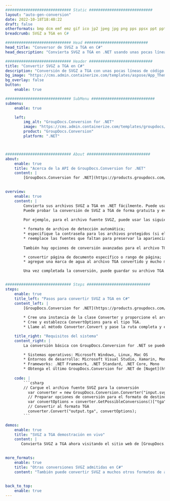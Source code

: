 ```yaml
---
############################# Static ############################
layout: "auto-gen-conversion"
date: 2022-10-18T18:40:22
draft: false
otherformats: bmp dcm emf emz gif ico jp2 jpeg jpg png pps ppsx ppt pptx psb psd svg svgz tga tif tiff webp wmf wmz
breadcrumb: SVGZ a TGA en C#

############################# Head ############################
head_title: "Conversor de SVGZ a TGA en C#"
head_description: "Convierta SVGZ a TGA en .NET usando unas pocas líneas de código. Utilice la API de conversión de documentos de GroupDocs para convertir más de 160 formatos de archivo."

############################# Header ############################
title: "Convertir SVGZ a TGA en C#"
description: "Conversión de SVGZ a TGA con unas pocas líneas de código .NET"
bg_image: "https://cms.admin.containerize.com/templates/aspose/App_Themes/V3/images/bg/header1.png"
bg_overlay: false
button:
    enable: true

############################# SubMenu ############################
submenu:
    enable: true

    left:
        img_alt: "GroupDocs.Conversion for .NET"
        image: "https://cms.admin.containerize.com/templates/groupdocs/images/product-logos/90x90-noborder/groupdocs-conversion-net.png"
        product: "GroupDocs.Conversion"
        platform: ".NET"



############################# About ############################
about:
    enable: true
    title: "Acerca de la API de GroupDocs.Conversion for .NET"
    content: |
        [GroupDocs.Conversion for .NET](https://products.groupdocs.com/conversion/net/) se puede usar para convertir Microsoft Word, Excel, PowerPoint, PDF, Visio y otros formatos. GroupDocs.Conversion es una API independiente que es adecuada para sistemas internos y de back-end donde se requiere un alto rendimiento. No depende de ningún software como Microsoft u Open Office.
    

overview:
    enable: true
    content: |
        Convierta sus archivos SVGZ a TGA en .NET fácilmente. Puede usar solo un par de líneas de código C# en cualquier plataforma de su elección, como Windows, Linux, macOS.
        Puede probar la conversión de SVGZ a TGA de forma gratuita y evaluar la calidad de los resultados de la conversión. Junto con los escenarios de conversión de archivos simples, puede probar opciones más avanzadas para cargar el archivo de origen SVGZ y para guardar el resultado de salida TGA. 
        
        Por ejemplo, para el archivo fuente SVGZ, puede usar las siguientes opciones de carga:

        * formato de archivo de detección automática;
        * especifique la contraseña para los archivos protegidos (si el formato de archivo lo admite);
        * reemplace las fuentes que faltan para preservar la apariencia del documento.
        
        También hay opciones de conversión avanzadas para el archivo TGA:

        * convertir página de documento específico o rango de página;
        * agregue una marca de agua al archivo TGA convertido y mucho más.

        Una vez completada la conversión, puede guardar su archivo TGA en la ruta del archivo local o en cualquier almacenamiento de terceros como FTP, Amazon S3, Google Drive, Dropbox, etc. Tenga en cuenta que para convertir SVGZ a TGA no es necesario instalar ningún software adicional, como MS Office, Open Office, Adobe Acrobat Reader, etc.


############################# Steps ############################
steps:
    enable: true
    title_left: "Pasos para convertir SVGZ a TGA en C#"
    content_left: |
        [GroupDocs.Conversion for .NET](https://products.groupdocs.com/conversion/net/) facilita a los desarrolladores convertir un archivo SVGZ a TGA con unas pocas líneas de código.
        
        * Cree una instancia de la clase Converter y proporcione el archivo SVGZ con la ruta completa
        * Cree y establezca ConvertOptions para el tipo TGA.
        * Llame al método Converter.Convert y pase la ruta completa y el formato (TGA) como parámetro

    title_right: "Requisitos del sistema"
    content_right: |
        La conversión básica con GroupDocs.Conversion for .NET se puede realizar en unos pocos pasos simples. Nuestras API son compatibles con todas las principales plataformas y sistemas operativos. Antes de ejecutar el código a continuación, asegúrese de tener instalados los siguientes requisitos previos en su sistema.

        * Sistemas operativos: Microsoft Windows, Linux, Mac OS
        * Entornos de desarrollo: Microsoft Visual Studio, Xamarin, MonoDevelop
        * Frameworks: .NET Framework, .NET Standard, .NET Core, Mono
        * Obtenga el último GroupDocs.Conversion for .NET de [Nuget](https://www.nuget.org/packages/groupdocs.conversion)
         
    code: |
        ```csharp    
        // Cargue el archivo fuente SVGZ para la conversión
          var converter = new GroupDocs.Conversion.Converter("input.svgz");
          // Preparar opciones de conversión para el formato de destino TGA
          var convertOptions = converter.GetPossibleConversions()["tga"].ConvertOptions;
          // Convertir al formato TGA
          converter.Convert("output.tga", convertOptions);
        ```

demos:
    enable: true
    title: "SVGZ a TGA demostración en vivo"
    content: |
       Convierta SVGZ a TGA ahora visitando el sitio web de [GroupDocs.Conversion App](https://products.groupdocs.app/conversion/family). La demostración en línea tiene las siguientes ventajas
          

more_formats:
    enable: true
    title: "Otras conversiones SVGZ admitidas en C#"
    content: "También puede convertir SVGZ a muchos otros formatos de archivo. Consulte la lista a continuación."
       
       
back_to_top:
    enable: true
---
```

